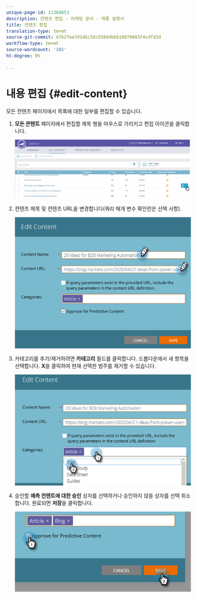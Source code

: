 ```yaml
---
unique-page-id: 11384653
description: 컨텐츠 편집 - 마케팅 문서 - 제품 설명서
title: 컨텐츠 편집
translation-type: tm+mt
source-git-commit: 47b2fee7d146c3dc558d4bbb10070683f4cdfd3d
workflow-type: tm+mt
source-wordcount: '101'
ht-degree: 0%

---
```



# 내용 편집 {#edit-content}

모든 컨텐츠 페이지에서 목록에 대한 일부를 편집할 수 있습니다.

1. **모든 콘텐트** 페이지에서 편집할 제목 행을 마우스로 가리키고 편집 아이콘을 클릭합니다.

   ![](assets/image2017-10-3-9-3a8-3a1.png)

1. 컨텐츠 제목 및 컨텐츠 URL을 변경합니다(쿼리 매개 변수 확인란은 선택 사항).

   ![](assets/edit-content-2.png)

1. 카테고리를 추가/제거하려면 **카테고리** 필드를 클릭합니다. 드롭다운에서 새 항목을 선택합니다. **X**&#x200B;을 클릭하여 현재 선택한 범주를 제거할 수 있습니다.

   ![](assets/edit-content-3.png)

1. 승인할 **예측 컨텐트에 대한 승인** 상자를 선택하거나 승인하지 않을 상자를 선택 취소합니다. 완료되면 **저장**&#x200B;을 클릭합니다.

   ![](assets/edit-content-4.png)

